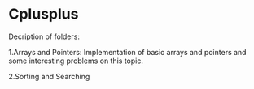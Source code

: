 # Cplusplus


Decription of folders:


1.Arrays and Pointers: Implementation of basic arrays and pointers and some interesting problems on this topic.


2.Sorting and Searching
